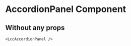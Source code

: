 <script setup lang="ts">
import {LccAccordionPanel} from 'lcc-vue'
</script>

# AccordionPanel Component

## Without any props

<LccAccordionPanel/>

```vue
<LccAccordionPanel />
```